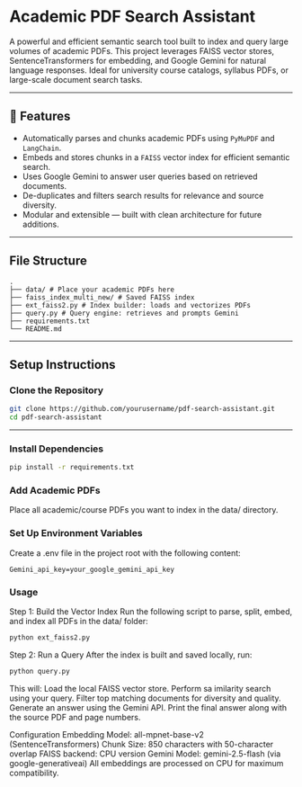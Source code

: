 # Academic PDF Search Assistant

A powerful and efficient semantic search tool built to index and query large volumes of academic PDFs. This project leverages FAISS vector stores, SentenceTransformers for embedding, and Google Gemini for natural language responses. Ideal for university course catalogs, syllabus PDFs, or large-scale document search tasks.

---

## 🚀 Features

- Automatically parses and chunks academic PDFs using `PyMuPDF` and `LangChain`.
- Embeds and stores chunks in a `FAISS` vector index for efficient semantic search.
- Uses Google Gemini to answer user queries based on retrieved documents.
- De-duplicates and filters search results for relevance and source diversity.
- Modular and extensible — built with clean architecture for future additions.

---

## File Structure
```
.
├── data/ # Place your academic PDFs here
├── faiss_index_multi_new/ # Saved FAISS index
├── ext_faiss2.py # Index builder: loads and vectorizes PDFs
├── query.py # Query engine: retrieves and prompts Gemini
├── requirements.txt
└── README.md
```

---

## Setup Instructions

### Clone the Repository

```bash
git clone https://github.com/yourusername/pdf-search-assistant.git
cd pdf-search-assistant
```

---
### Install Dependencies
```bash
pip install -r requirements.txt
```

### Add Academic PDFs
Place all academic/course PDFs you want to index in the data/ directory.

### Set Up Environment Variables
Create a .env file in the project root with the following content:
```
Gemini_api_key=your_google_gemini_api_key
```

### Usage
Step 1: Build the Vector Index
Run the following script to parse, split, embed, and index all PDFs in the data/ folder:

```bash
python ext_faiss2.py
```

Step 2: Run a Query
After the index is built and saved locally, run:
```bash
python query.py
```
This will:
Load the local FAISS vector store.
Perform sa imilarity search using your query.
Filter top matching documents for diversity and quality.
Generate an answer using the Gemini API.
Print the final answer along with the source PDF and page numbers.

Configuration
Embedding Model: all-mpnet-base-v2 (SentenceTransformers)
Chunk Size: 850 characters with 50-character overlap
FAISS backend: CPU version
Gemini Model: gemini-2.5-flash (via google-generativeai)
All embeddings are processed on CPU for maximum compatibility.
